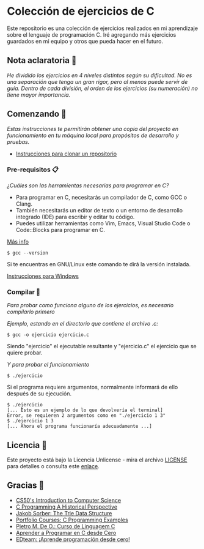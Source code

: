 # Colección de ejercicios de C

Este repositorio es una colección de ejercicios realizados en mi aprendizaje sobre el lenguaje de programación C. Iré agregando más ejercicios guardados en mi equipo y otros que pueda hacer en el futuro.

## Nota aclaratoria 📌
_He dividido los ejercicios en 4 niveles distintos según su dificultad. No es una separación que tenga un gran rigor, pero al menos puede servir de guía. Dentro de cada división, el orden de los ejercicios (su numeración) no tiene mayor importancia._

## Comenzando 🚀

_Estas instrucciones te permitirán obtener una copia del proyecto en funcionamiento en tu máquina local para propósitos de desarrollo y pruebas._
* [Instrucciones para clonar un repositorio](https://git-scm.com/docs/git-clone)

### Pre-requisitos 📋

_¿Cuáles son las​ herramientas necesarias⁣ para programar​ en C?_

* Para programar en ⁢C, necesitarás un compilador de C, como GCC o Clang.
* También necesitarás un editor de texto o un entorno de desarrollo integrado (IDE) para escribir y editar tu ‌código.
* Puedes utilizar⁣ herramientas como ​Vim, Emacs, Visual Studio ‌Code​ o Code::Blocks para programar en C.

[Más info](https://tecnobits.com/como-programar-en-c/)

```
$ gcc --version
```
Si te encuentras en GNU/Linux este comando te dirá la versión instalada.

[Instrucciones para Windows](https://officomputers.com.ar/instalar-gcc-en-windows/)


### Compilar 🔧

_Para probar como funciona alguno de los ejercicios, es necesario compilarlo primero_

_Ejemplo, estando en el directorio que contiene el archivo .c:_

```
$ gcc -o ejercicio ejercicio.c
``` 
Siendo "ejercicio" el ejecutable resultante y "ejercicio.c" el ejercicio que se quiere probar.

_Y para probar el funcionamiento_

```
$ ./ejercicio
```
Si el programa requiere argumentos, normalmente informará de ello después de su ejecución.
```
$ ./ejercicio
[... Esto es un ejemplo de lo que devolvería el terminal]
Error, se requieren 2 argumentos como en "./ejercicio 1 3"
$ ./ejercicio 1 3
[... Ahora el programa funcionaría adecuadamente ...]
```

## Licencia 📄

Este proyecto está bajo la Licencia Unlicense - mira el archivo [LICENSE](LICENSE) para detalles o consulta este [enlace](https://unlicense.org/).

## Gracias 🎁

* [CS50's Introduction to Computer Science](https://www.edx.org/learn/computer-science/harvard-university-cs50-s-introduction-to-computer-science)
* [C Programming
A Historical Perspective](https://youtu.be/j-_s8f5K30I)
* [Jakob Sorber: The Trie Data Structure](https://www.youtube.com/@JacobSorber)
* [Portfolio Courses: C Programming Examples](https://youtube.com/playlist?list=PLA1FTfKBAEX6dPcQitk_7uL3OwDdjMn90) 
* [Pietro M. De O.: Curso de Linguagem C](https://youtube.com/playlist?list=PLpaKFn4Q4GMOBAeqC1S5_Fna_Y5XaOQS2)
* [Aprender a Programar en C desde Cero](https://youtube.com/playlist?list=PLw8RQJQ8K1ySN6bVHYEpDoh-CKVkL_uOF)
* [EDteam: ¡Aprende programación desde cero!]( https://youtube.com/playlist?list=PLv6CkzbbGAlVcPiYTcVdgLtGFleOUskNM)
